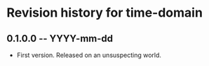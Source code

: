 # Revision history for time-domain

## 0.1.0.0 -- YYYY-mm-dd

* First version. Released on an unsuspecting world.

